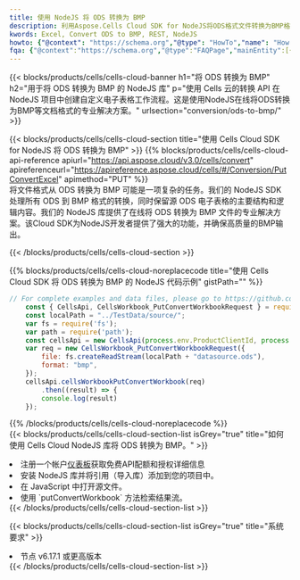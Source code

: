 ```yaml
---
title: 使用 NodeJS 将 ODS 转换为 BMP
description: 利用Aspose.Cells Cloud SDK for NodeJS将ODS格式文件转换为BMP格式文件。
kwords: Excel, Convert ODS to BMP, REST, NodeJS
howto: {"@context": "https://schema.org","@type": "HowTo","name": "How to convert ODS to BMP using the Cells Cloud NodeJS library.","description": "How to convert ODS to BMP using the Cells Cloud NodeJS library.","image": {"@type": "ImageObject"},"url": "/nodejs/conversion/ods-to-bmp/","step": [{ "@type": "HowToStep","name": "How to convert ODS to BMP using the Cells Cloud NodeJS library. step 1", "image": {"@type": "ImageObject",},"url": "/nodejs/conversion/ods-to-bmp/","text": "Register an account at <a href='https://dashboard.aspose.cloud/'>Dashboard</a> to get free API quota & authorization details",},{ "@type": "HowToStep","name": "How to convert ODS to BMP using the Cells Cloud NodeJS library. step 1", "image": {"@type": "ImageObject",},"url": "/nodejs/conversion/ods-to-bmp/","text": "Install NodeJS library and add the reference (import the library) to your project.",},{ "@type": "HowToStep","name": "How to convert ODS to BMP using the Cells Cloud NodeJS library. step 1", "image": {"@type": "ImageObject",},"url": "/nodejs/conversion/ods-to-bmp/","text": "Open the source file in JavaScript.",},{ "@type": "HowToStep","name": "How to convert ODS to BMP using the Cells Cloud NodeJS library. step 1", "image": {"@type": "ImageObject",},"url": "/nodejs/conversion/ods-to-bmp/","text": "Use the `putConvertWorkbook` method to retrieve the resulting stream.",}, ],"supply": {"@type": "HowToSupply","name": "document"},"tool": [{"@type": "HowToTool","name": "Visual Studio, Visual Studio Code, WebStorm"},{"@type": "HowToTool","name": "Aspose Cells"}],"totalTime": "PT6M"}
fqa: {"@context":"https://schema.org","@type":"FAQPage","mainEntity":[{"@type":"Question","name":"Why convert file formats in C# using REST API?","acceptedAnswer":{"@type":"Answer","text":"Documents are encoded in many ways, and some files may be incompatible with the software you use. To open and read such files, just convert them to appropriate file formats.<br/><ol><li>Install .NET SDK and add the reference (import the library) to your project.</li><li>Open the source file in C# using REST API.</li><li>Call the PutConvertWorkbookRequest() method, passing an output filename with required extension.</li><li>Get the result of conversion as a separate file.</li></ol>"}},{"@type":"Question","name":"What file formats can I convert with your C# library?","acceptedAnswer":{"@type":"Answer","text":"We support a variety of file formats for conversion using .NET library, including XLSX, Excel, xls , PDF, CSV, HTML, Markdown, XML, PNG, JPG, TIFF, Json, TXT and many more."}},{"@type":"Question","name":"What is the maximum allowed file size for conversion using this .NET library?","acceptedAnswer":{"@type":"Answer","text":"There are no file size limits for format conversions using .NET library."}}]}
---
```

{{< blocks/products/cells/cells-cloud-banner h1="将 ODS 转换为 BMP" h2="用于将 ODS 转换为 BMP 的 NodeJS 库" p="使用 Cells 云的转换 API 在 NodeJS 项目中创建自定义电子表格工作流程。这是使用NodeJS在线将ODS转换为BMP等文档格式的专业解决方案。" urlsection="conversion/ods-to-bmp/" >}}

{{< blocks/products/cells/cells-cloud-section title="使用 Cells Cloud SDK for NodeJS 将 ODS 转换为 BMP" >}}
{{% blocks/products/cells/cells-cloud-api-reference apiurl="https://api.aspose.cloud/v3.0/cells/convert" apireferenceurl="https://apireference.aspose.cloud/cells/#/Conversion/PutConvertExcel" apimethod="PUT" %}}
<br/>
将文件格式从 ODS 转换为 BMP 可能是一项复杂的任务。我们的 NodeJS SDK 处理所有 ODS 到 BMP 格式的转换，同时保留源 ODS 电子表格的主要结构和逻辑内容。我们的 NodeJS 库提供了在线将 ODS 转换为 BMP 文件的专业解决方案。该Cloud SDK为NodeJS开发者提供了强大的功能，并确保高质量的BMP输出。

{{< /blocks/products/cells/cells-cloud-section >}}

{{% blocks/products/cells/cells-cloud-noreplacecode title="使用 Cells Cloud SDK 将 ODS 转换为 BMP 的 NodeJS 代码示例" gistPath="" %}}
 
```js
// For complete examples and data files, please go to https://github.com/aspose-cells-cloud/aspose-cells-cloud-node/
    const { CellsApi, CellsWorkbook_PutConvertWorkbookRequest } = require("asposecellscloud");
    const localPath = "../TestData/source/";
    var fs = require('fs');
    var path = require('path');
    const cellsApi = new CellsApi(process.env.ProductClientId, process.env.ProductClientSecret);
    var req = new CellsWorkbook_PutConvertWorkbookRequest({
        file: fs.createReadStream(localPath + "datasource.ods"),
        format: "bmp",
    });
    cellsApi.cellsWorkbookPutConvertWorkbook(req)
        .then((result) => {
        console.log(result)
    });
```
 
{{% /blocks/products/cells/cells-cloud-noreplacecode %}}
<br/>
{{< blocks/products/cells/cells-cloud-section-list isGrey="true" title="如何使用 Cells Cloud NodeJS 库将 ODS 转换为 BMP。" >}}
<li>注册一个帐户<a href="https://dashboard.aspose.cloud/">仪表板</a>获取免费API配额和授权详细信息</li>
<li>安装 NodeJS 库并将引用（导入库）添加到您的项目中。</li>
<li>在 JavaScript 中打开源文件。</li>
<li>使用 `putConvertWorkbook` 方法检索结果流。</li>
{{< /blocks/products/cells/cells-cloud-section-list >}}

{{< blocks/products/cells/cells-cloud-section-list isGrey="true" title="系统要求" >}}
<li>节点 v6.17.1 或更高版本</li>
{{< /blocks/products/cells/cells-cloud-section-list >}}
